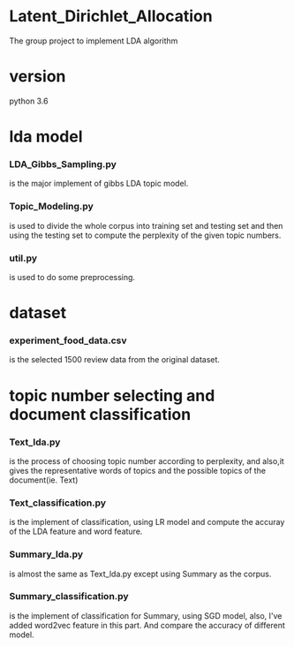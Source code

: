 # Latent_Dirichlet_Allocation
The group project to implement LDA algorithm


# version
python 3.6

# lda model
### LDA_Gibbs_Sampling.py 

is the major implement of gibbs LDA topic model.
### Topic_Modeling.py 

is used to divide the whole corpus into training set and testing set and then using the testing set to compute the perplexity of the given topic numbers.
### util.py 

is used to do some preprocessing.
# dataset
### experiment_food_data.csv

is the selected 1500 review data from the original dataset.
# topic number selecting and document classification
### Text_lda.py 

is the process of choosing topic number according to perplexity, and also,it gives the representative words of topics and the possible topics of the document(ie. Text)
### Text_classification.py 

is the implement of classification, using LR model and compute the accuray of the LDA feature and word feature.
### Summary_lda.py

is almost the same as Text_lda.py except using Summary as the corpus.
### Summary_classification.py

is the implement of classification for Summary, using SGD model, also, I've added word2vec feature in this part. And compare the accuracy of different model.
